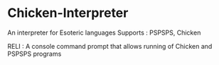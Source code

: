 # Chicken-Interpreter
An interpreter for Esoteric languages
Supports : PSPSPS, Chicken

RELI : A console command prompt that allows running of Chicken and PSPSPS programs 
